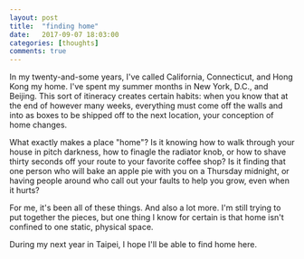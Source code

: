 ```yaml
---
layout: post
title:  "finding home"
date:   2017-09-07 18:03:00 
categories: [thoughts]
comments: true
---
```


<p> In my twenty-and-some years, I've called California, Connecticut, and Hong Kong my home. I've spent my summer months in New York, D.C., and Beijing. This sort of itineracy creates certain habits: when you know that at the end of however many weeks, everything must come off the walls and into as boxes to be shipped off to the next location, your conception of home changes. </p>

<p> What exactly makes a place "home"? Is it knowing how to walk through your house in pitch darkness, how to finagle the radiator knob, or how to shave thirty seconds off your route to your favorite coffee shop? Is it finding that one person who will bake an apple pie with you on a Thursday midnight, or having people around who call out your faults to help you grow, even when it hurts? </p>

<p> For me, it's been all of these things. And also a lot more. I'm still trying to put together the pieces, but one thing I know for certain is that home isn't confined to one static, physical space. </p>

<p> During my next year in Taipei, I hope I'll be able to find home here. </p>


<!-- // habitus -->